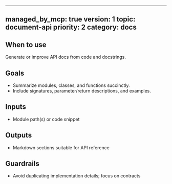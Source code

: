 <!--
⚙️  This file is generated and managed by the My Work Assistant MCP Server.
Do not edit directly.
To modify content, update:
  .my_work_assistant/my-work-assistant.config.json
-->
---
managed_by_mcp: true
version: 1
topic: document-api
priority: 2
category: docs
---
## When to use
Generate or improve API docs from code and docstrings.

## Goals
- Summarize modules, classes, and functions succinctly.
- Include signatures, parameter/return descriptions, and examples.

## Inputs
- Module path(s) or code snippet

## Outputs
- Markdown sections suitable for API reference

## Guardrails
- Avoid duplicating implementation details; focus on contracts